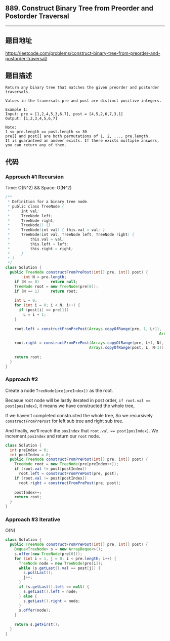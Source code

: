 ## 889. Construct Binary Tree from Preorder and Postorder Traversal

----
## 题目地址

https://leetcode.com/problems/construct-binary-tree-from-preorder-and-postorder-traversal/

## 题目描述
```
Return any binary tree that matches the given preorder and postorder traversals.

Values in the traversals pre and post are distinct positive integers.

Example 1:
Input: pre = [1,2,4,5,3,6,7], post = [4,5,2,6,7,3,1]
Output: [1,2,3,4,5,6,7]
 
Note:
1 <= pre.length == post.length <= 30
pre[] and post[] are both permutations of 1, 2, ..., pre.length.
It is guaranteed an answer exists. If there exists multiple answers, you can return any of them.
```

## 代码

### Approach #1 Recursion

Time: O(N^2) && Space: O(N^2)

```java
/**
 * Definition for a binary tree node.
 * public class TreeNode {
 *     int val;
 *     TreeNode left;
 *     TreeNode right;
 *     TreeNode() {}
 *     TreeNode(int val) { this.val = val; }
 *     TreeNode(int val, TreeNode left, TreeNode right) {
 *         this.val = val;
 *         this.left = left;
 *         this.right = right;
 *     }
 * }
 */
class Solution {
  public TreeNode constructFromPrePost(int[] pre, int[] post) {
		int N = pre.length;
    if (N == 0)		return null;
    TreeNode root = new TreeNode(pre[0]);
    if (N == 1)		return root;
    
    int L = 0;
    for (int i = 0; i < N; i++) {
      if (post[i] == pre[1])
        L = i + 1;
    }
    
    root.left = constructFromPrePost(Arrays.copyOfRange(pre, 1, L+1), 
    																Arrays.copyOfRange(post, 0, L));
    
    root.right = constructFromPrePost(Arrays.copyOfRange(pre, L+1, N),
                                     Arrays.copyOfRange(post, L, N-1));
   
    return root;
  }
}
```

### Approach #2 

Create a node `TreeNode(pre[preIndex])` as the root.

Becasue root node will be lastly iterated in post order,
`if root.val == post[posIndex]`,
it means we have constructed the whole tree,

If we haven't completed constructed the whole tree,
So we recursively `constructFromPrePost` for left sub tree and right sub tree.

And finally, we'll reach the `posIndex` that `root.val == post[posIndex]`.
We increment `posIndex` and return our `root` node.

```java
class Solution {
  int preIndex = 0;
  int postIndex = 0;
  public TreeNode constructFromPrePost(int[] pre, int[] post) {
    TreeNode root = new TreeNode(pre[preIndex++]);
    if (root.val != post[postIndex])
      root.left = constructFromPrePost(pre, post);
    if (root.val != post[postIndex])
      root.right = constructFromPrePost(pre, post);
    
    postIndex++;
    return root;
  }
}
```

### Approach #3 Iterative

O(N)

```java
class Solution {
  public TreeNode constructFromPrePost(int[] pre, int[] post) {
    Deque<TreeNode> s = new ArrayDeque<>();
    s.offer(new TreeNode(pre[0]));
    for (int i = 1, j = 0; i < pre.length; i++) {
      TreeNode node = new TreeNode(pre[i]);
      while (s.getLast().val == post[j]) {
        s.pollLast();
        j++;
      }
      if (s.getLast().left == null) {
        s.getLast().left = node;
      } else {
        s.getLast().right = node;
      }
      s.offer(node);
    }
    
    return s.getFirst();
  }
}
```















